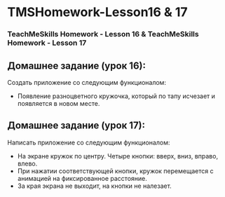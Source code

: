 # TMSHomework-Lesson16 & 17
### TeachMeSkills Homework - Lesson 16 & TeachMeSkills Homework - Lesson 17

## Домашнее задание (урок 16):
Создать приложение со следующим функционалом:
- Появление разноцветного кружочка, который по тапу исчезает и появляется в новом месте.

## Домашнее задание (урок 17):
Написать приложение со следующим функционалом:
- На экране кружок по центру. Четыре кнопки: вверх, вниз, вправо, влево.
- При нажатии соответствующей кнопки, кружок перемещается с анимацией на фиксированное расстояние.
- За края экрана не выходит, на кнопки не налезает.
